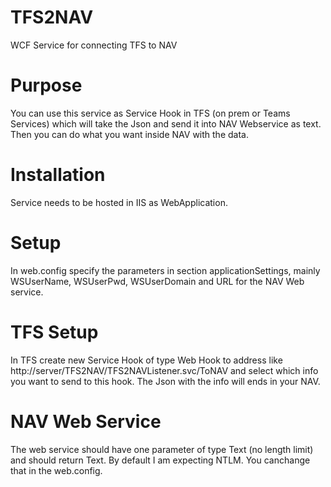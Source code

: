 # TFS2NAV
WCF Service for connecting TFS to NAV

# Purpose

You can use this service as Service Hook in TFS (on prem or Teams Services) which will take the Json and send it into NAV Webservice as text.
Then you can do what you want inside NAV with the data.

# Installation

Service needs to be hosted in IIS as WebApplication.

# Setup

In web.config specify the parameters in section applicationSettings, mainly WSUserName, WSUserPwd, WSUserDomain and URL for the NAV Web service. 

# TFS Setup

In TFS create new Service Hook of type Web Hook to address like http://server/TFS2NAV/TFS2NAVListener.svc/ToNAV and select which info you want to send to
this hook. The Json with the info will ends in your NAV.

# NAV Web Service

The web service should have one parameter of type Text (no length limit) and should return Text. By default I am expecting NTLM. You canchange that in the 
web.config.
